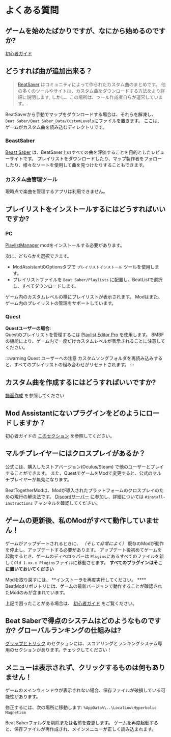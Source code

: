 # よくある質問

## ゲームを始めたばかりですが、なにから始めるのですか?
[初心者ガイド](/beginners-guide.md)

## どうすれば曲が追加出来る？
> [BeatSaver](https://beatsaver.com) はコミュニティによって作られたカスタム曲のまとめです。 他の多くのツールやサイトは、カスタム曲をダウンロードする方法をより詳細に説明します, しかし、この場所は、ツール作成者自らが運営しています。.

BeatSaverから手動でマップをダウンロードする場合は、それらを解凍し、 `Beat Saber/Beat Saber_Data/CustomLevels`にファイルを置きます。 ここは、ゲームがカスタム曲を読み込むディレクトリです。

### BeastSaber
[Beast Saber](https://www.bsaber.com) は、BeatSaver上のすべての曲を評価することを目的としたレビューサイトです。 プレイリストをダウンロードしたり、マップ製作者をフォローしたり、様々なソートを使用して曲を見つけたりすることもできます。

### カスタム曲管理ツール

現時点で楽曲を管理するアプリは利用できません。

## プレイリストをインストールするにはどうすればいいですか?

### PC
[PlaylistManager](https://github.com/rithik-b/PlaylistManager/releases/latest) modをインストールする必要があります。

次に、どちらかを選択できます。

* ModAssistantのOptionsタブで `プレイリストインストール` ツールを使用します。
* プレイリストファイルを `Beat Saber/Playlists` に配置し、BeatListで選択し、すべてダウンロードします。

ゲーム内のカスタムレベルの横にプレイリストが表示されます。 Modはまた、ゲーム内のプレイリストの管理をサポートしています。

### Quest
**Questユーザーの場合:**  
Questのプレイリストを管理するには [Playlist Editor Pro](https://beatsaberquest.com/bmbf/my-tools/playlist-editor-pro/) を使用します。 BMBFの機能により、ゲーム内で一度だけカスタムレベルが表示されることに注意してください。

:::warning Quest ユーザーへの注意 カスタムソングフォルダを再読み込みすると、すべてのプレイリストの組み合わせがリセットされます。 :::

## カスタム曲を作成するにはどうすればいいですか?
[譜面作成](/mapping/) を参照してください

## Mod Assistantにないプラグインをどのようにロードしますか？
初心者ガイドの [このセクション](/pc-modding.md#manual-installation) を参照してください。

## マルチプレイヤーにはクロスプレイがあるか？
公式には、購入したストアバージョン(Oculus/Steam) で他のユーザーとプレイすることができます。 また、QuestでゲームをModで変更すると、公式のマルチプレイヤーが無効になります。

BeatTogetherModは、Modが導入されたプラットフォームのクロスプレイのための現行の解決法です。 [Discordサーバー](https://discord.com/invite/gezGrFG4tz) に参加し、詳細については `#install-instructions` チャンネルを確認してください。

## ゲームの更新後、私のModがすべて動作していません！
ゲームがアップデートされるときに、 *（そして非常によく）* 既存のModが動作を停止し、アップデートする必要があります。 アップデート後初めてゲームを起動するとき、ゲームのディベロッパーは `Plugins`にあるすべてのファイルを新しく`Old 1.xx.x Plugins`ファイルに移動させます。 **すべてのプラグインはそこに置いておいてください**

Modを取り戻すには、 **インストーラを再度実行してください。 ****  
BeatModリポジトリには、ゲームの最新バージョンで動作することが確認されたModのみが含まれています。</p>

上記で困ったことがある場合は、 [初心者ガイド](/beginners-guide.md) をご覧ください。

## Beat Saberで得点のシステムはどのようなものですか? グローバルランキングの仕組みは?
[グリップとトリック](/grips-and-tricks.md) のセクションには、スコアリングとランキングシステム専用のセクションがあります。チェックしてください！

## メニューは表示されず、クリックするものは何もありません！
ゲームのメインウィンドウが表示されない場合、保存ファイルが破損している可能性があります。

修正するには、次の場所に移動します: `%AppData%\..\LocalLow\Hyperbolic Magnetism`

Beat Saberフォルダを削除または名前を変更します。 ゲームを再度起動すると、保存ファイルが再作成され、メインメニューが正しく読み込まれます。
